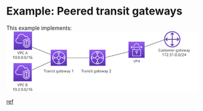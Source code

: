 # Example: Peered transit gateways

This example implements:
![Transit Gateway Centralized Routing](./transit-gateway-peering.png)

[ref](https://docs.aws.amazon.com/vpc/latest/tgw/transit-gateway-peering-scenario.html)
